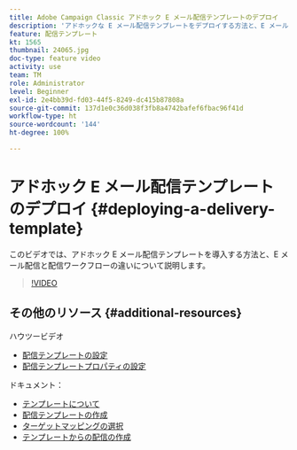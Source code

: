 ```yaml
---
title: Adobe Campaign Classic アドホック E メール配信テンプレートのデプロイ
description: 'アドホックな E メール配信テンプレートをデプロイする方法と、E メール配信と配信ワークフローの違いについて説明します。 '
feature: 配信テンプレート
kt: 1565
thumbnail: 24065.jpg
doc-type: feature video
activity: use
team: TM
role: Administrator
level: Beginner
exl-id: 2e4bb39d-fd03-44f5-8249-dc415b87808a
source-git-commit: 137d1e0c36d038f3fb8a4742bafef6fbac96f41d
workflow-type: ht
source-wordcount: '144'
ht-degree: 100%

---
```


# アドホック E メール配信テンプレートのデプロイ {#deploying-a-delivery-template}

このビデオでは、アドホック E メール配信テンプレートを導入する方法と、E メール配信と配信ワークフローの違いについて説明します。

>[!VIDEO](https://video.tv.adobe.com/v/24065?quality=12)

## その他のリソース {#additional-resources}

ハウツービデオ
* [配信テンプレートの設定](/help/sending-messages/using-delivery-templates/configuring-a-delivery-template.md)
* [配信テンプレートプロパティの設定](/help/sending-messages/using-delivery-templates/setting-delivery-template-properties.md)

ドキュメント：

* [テンプレートについて](https://docs.adobe.com/content/help/ja-JP/campaign-classic/using/sending-messages/using-delivery-templates/about-templates.html)
* [配信テンプレートの作成](https://docs.adobe.com/content/help/ja-JP/campaign-classic/using/sending-messages/using-delivery-templates/creating-a-delivery-template.html)
* [ターゲットマッピングの選択](https://docs.adobe.com/content/help/ja-JP/campaign-classic/using/sending-messages/using-delivery-templates/selecting-a-target-mapping.html)
* [テンプレートからの配信の作成](https://docs.adobe.com/content/help/ja-JP/campaign-classic/using/sending-messages/using-delivery-templates/creating-a-delivery-from-a-template.html)
